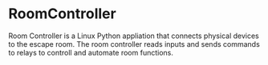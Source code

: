 # RoomController

Room Controller is a Linux Python appliation that connects physical devices to the escape room. The room controller reads inputs and sends commands to relays to controll and automate room functions.
